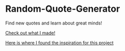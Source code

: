 # Random-Quote-Generator
Find new quotes and learn about great minds!

[Check out what I made!](http://127.0.0.1:5500/3/main.html)

[Here is where I found the inspiration for this project](https://www.youtube.com/watch?v=2ml4x0rO1PQ&t=2583s)
